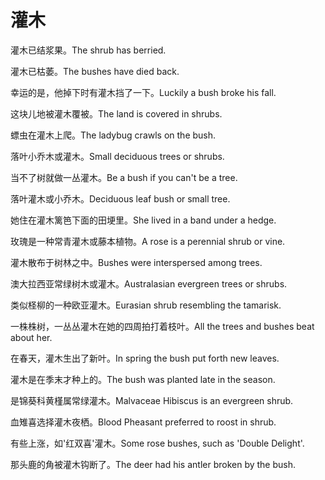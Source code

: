 # 灌木

<p><span class="chinese">灌木已结浆果。</span><span class="english">The shrub has berried.</span></p>

<p><span class="chinese">灌木已枯萎。</span><span class="english">The bushes have died back.</span></p>

<p><span class="chinese">幸运的是，他掉下时有灌木挡了一下。</span><span class="english">Luckily a bush broke his fall.</span></p>

<p><span class="chinese">这块儿地被灌木覆被。</span><span class="english">The land is covered in shrubs.</span></p>

<p><span class="chinese">螵虫在灌木上爬。</span><span class="english">The ladybug crawls on the bush.</span></p>

<p><span class="chinese">落叶小乔木或灌木。</span><span class="english">Small deciduous trees or shrubs.</span></p>

<p><span class="chinese">当不了树就做一丛灌木。</span><span class="english">Be a bush if you can't be a tree.</span></p>

<p><span class="chinese">落叶灌木或小乔木。</span><span class="english">Deciduous leaf bush or small tree.</span></p>

<p><span class="chinese">她住在灌木篱笆下面的田埂里。</span><span class="english">She lived in a band under a hedge.</span></p>

<p><span class="chinese">玫瑰是一种常青灌木或藤本植物。</span><span class="english">A rose is a perennial shrub or vine.</span></p>

<p><span class="chinese">灌木散布于树林之中。</span><span class="english">Bushes were interspersed among trees.</span></p>

<p><span class="chinese">澳大拉西亚常绿树木或灌木。</span><span class="english">Australasian evergreen trees or shrubs.</span></p>

<p><span class="chinese">类似柽柳的一种欧亚灌木。</span><span class="english">Eurasian shrub resembling the tamarisk.</span></p>

<p><span class="chinese">一株株树，一丛丛灌木在她的四周拍打着枝叶。</span><span class="english">All the trees and bushes beat about her.</span></p>

<p><span class="chinese">在春天，灌木生出了新叶。</span><span class="english">In spring the bush put forth new leaves.</span></p>

<p><span class="chinese">灌木是在季末才种上的。</span><span class="english">The bush was planted late in the season.</span></p>

<p><span class="chinese">是锦葵科黄槿属常绿灌木。</span><span class="english">Malvaceae Hibiscus is an evergreen shrub.</span></p>

<p><span class="chinese">血雉喜选择灌木夜栖。</span><span class="english">Blood Pheasant preferred to roost in shrub.</span></p>

<p><span class="chinese">有些上涨，如'红双喜'灌木。</span><span class="english">Some rose bushes, such as 'Double Delight'.</span></p>

<p><span class="chinese">那头鹿的角被灌木钩断了。</span><span class="english">The deer had his antler broken by the bush.</span></p>

